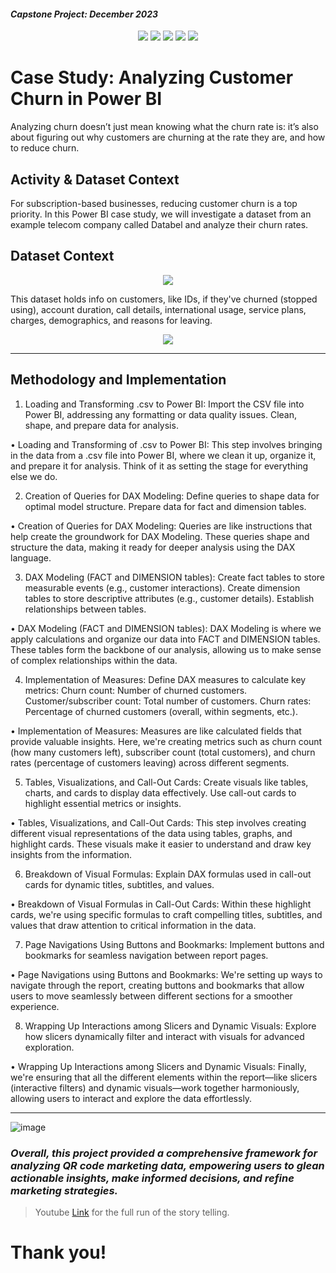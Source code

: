 #### *Capstone Project: December 2023*


<p align="center">
<img src="https://github.com/jvenncpe/2023.12_Case_Study_Analyzing_Customer_Churn_in_Power_BI/blob/main/Case%20Study%20Analyzing%20Customer%20Churn%20in%20Power%20BI.gif"/>
<img src="https://github.com/jvenncpe/2023.12_Case_Study_Analyzing_Customer_Churn_in_Power_BI/blob/main/v1%20Case%20Study%20Analyzing%20Customer%20Churn%20in%20Power%20BI.gif"/>
<img src="https://github.com/jvenncpe/2023.12_Case_Study_Analyzing_Customer_Churn_in_Power_BI/blob/main/v2%20Case%20Study%20Analyzing%20Customer%20Churn%20in%20Power%20BI.gif"/>
<img src="https://github.com/jvenncpe/2023.12_Case_Study_Analyzing_Customer_Churn_in_Power_BI/blob/main/v3%20Case%20Study%20Analyzing%20Customer%20Churn%20in%20Power%20BI.gif"/>
<img src="https://github.com/jvenncpe/2023.12_Case_Study_Analyzing_Customer_Churn_in_Power_BI/blob/main/v4%20Case%20Study%20Analyzing%20Customer%20Churn%20in%20Power%20BI.gif"/>
</p>

# Case Study: Analyzing Customer Churn in Power BI

Analyzing churn doesn’t just mean knowing what the churn rate is: it’s also about figuring out why customers are churning at the rate they are, and how to reduce churn.


## Activity & Dataset Context

For subscription-based businesses, reducing customer churn is a top priority. In this Power BI case study, we will investigate a dataset from an example telecom company called Databel and analyze their churn rates.

## Dataset Context

<p align="center">
<img src="https://github.com/jvenncpe/2023.12_Case_Study_Analyzing_Customer_Churn_in_Power_BI/assets/35190918/679c2c0b-986a-46bc-b27e-ae270b221645")/>
</p>

This dataset holds info on customers, like IDs, if they've churned (stopped using), account duration, call details, international usage, service plans, charges, demographics, and reasons for leaving. 

<p align="center">
<img src="https://github.com/jvenncpe/2023.12_Case_Study_Analyzing_Customer_Churn_in_Power_BI/assets/35190918/3092de67-ca76-47e2-82c0-765b9dab89a1")/>
</p>

---
## Methodology and Implementation

1. Loading and Transforming .csv to Power BI:
Import the CSV file into Power BI, addressing any formatting or data quality issues.
Clean, shape, and prepare data for analysis.

• Loading and Transforming of .csv to Power BI: This step involves bringing in the data from a .csv file into Power BI, where we clean it up, organize it, and prepare it for analysis. Think of it as setting the stage for everything else we do.


2. Creation of Queries for DAX Modeling:
Define queries to shape data for optimal model structure.
Prepare data for fact and dimension tables.

• Creation of Queries for DAX Modeling: Queries are like instructions that help create the groundwork for DAX Modeling. These queries shape and structure the data, making it ready for deeper analysis using the DAX language.

3. DAX Modeling (FACT and DIMENSION tables):
Create fact tables to store measurable events (e.g., customer interactions).
Create dimension tables to store descriptive attributes (e.g., customer details).
Establish relationships between tables.

• DAX Modeling (FACT and DIMENSION tables): DAX Modeling is where we apply calculations and organize our data into FACT and DIMENSION tables. These tables form the backbone of our analysis, allowing us to make sense of complex relationships within the data.

4. Implementation of Measures:
Define DAX measures to calculate key metrics:
Churn count: Number of churned customers.
Customer/subscriber count: Total number of customers.
Churn rates: Percentage of churned customers (overall, within segments, etc.).

• Implementation of Measures: Measures are like calculated fields that provide valuable insights. Here, we're creating metrics such as churn count (how many customers left), subscriber count (total customers), and churn rates (percentage of customers leaving) across different segments.

5. Tables, Visualizations, and Call-Out Cards:
Create visuals like tables, charts, and cards to display data effectively.
Use call-out cards to highlight essential metrics or insights.

• Tables, Visualizations, and Call-Out Cards: This step involves creating different visual representations of the data using tables, graphs, and highlight cards. These visuals make it easier to understand and draw key insights from the information.

6. Breakdown of Visual Formulas:
Explain DAX formulas used in call-out cards for dynamic titles, subtitles, and values.

• Breakdown of Visual Formulas in Call-Out Cards: Within these highlight cards, we're using specific formulas to craft compelling titles, subtitles, and values that draw attention to critical information in the data.

7. Page Navigations Using Buttons and Bookmarks:
Implement buttons and bookmarks for seamless navigation between report pages.

• Page Navigations using Buttons and Bookmarks: We're setting up ways to navigate through the report, creating buttons and bookmarks that allow users to move seamlessly between different sections for a smoother experience.

8. Wrapping Up Interactions among Slicers and Dynamic Visuals:
Explore how slicers dynamically filter and interact with visuals for advanced exploration.

• Wrapping Up Interactions among Slicers and Dynamic Visuals: Finally, we're ensuring that all the different elements within the report—like slicers (interactive filters) and dynamic visuals—work together harmoniously, allowing users to interact and explore the data effortlessly.


---
![image](https://github.com/jvenncpe/Sales-Performance-Review/assets/35190918/1a3cc5c5-af01-4261-a652-4e1fc1b92375)

### *Overall, this project provided a comprehensive framework for analyzing QR code marketing data, empowering users to glean actionable insights, make informed decisions, and refine marketing strategies.*

> Youtube [Link](https://youtu.be/G5EHkQ5p3M8) for the full run of the story telling.



# Thank you!
